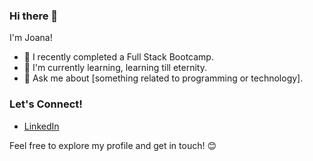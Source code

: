 ### Hi there 👋

I'm Joana! 

- 🚀 I recently completed a Full Stack Bootcamp.
- 🌱 I'm currently learning, learning till eternity.
- 💬 Ask me about [something related to programming or technology].

### Let's Connect!

- [LinkedIn](https://www.linkedin.com/in/joanajeremias/)

Feel free to explore my profile and get in touch! 😊
